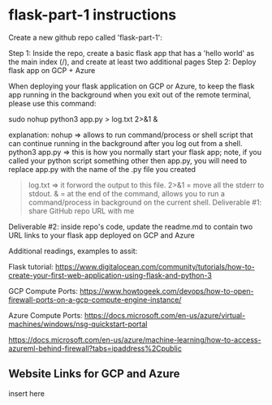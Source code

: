 # flask-part-1 instructions

Create a new github repo called 'flask-part-1': 

Step 1: Inside the repo, create a basic flask app that has a 'hello world' as the main index (/), and create at least two additional pages
Step 2: Deploy flask app on GCP + Azure 

When deploying your flask application on GCP or Azure, to keep the flask app running in the background when you exit out of the remote terminal, please use this command: 


sudo nohup python3 app.py > log.txt 2>&1 &


explanation: 
nohup => allows to run command/process or shell script that can continue running in the background after you log out from a shell.
python3 app.py => this is how you normally start your flask app; note, if you called your python script something other then app.py, you will need to replace app.py with the name of the .py file you created 
> log.txt => it forword the output to this file.
2>&1 = move all the stderr to stdout.
& = at the end of the command, allows you to run a command/process in background on the current shell.
Deliverable #1: share GitHub repo URL with me

Deliverable #2: inside repo's code, update the readme.md to contain two
URL links to your flask app deployed on GCP and Azure

Additional readings, examples to assit:


Flask tutorial:
https://www.digitalocean.com/community/tutorials/how-to-create-your-first-web-application-using-flask-and-python-3

GCP Compute Ports: 
https://www.howtogeek.com/devops/how-to-open-firewall-ports-on-a-gcp-compute-engine-instance/ 


Azure Compute Ports: 
https://docs.microsoft.com/en-us/azure/virtual-machines/windows/nsg-quickstart-portal 

https://docs.microsoft.com/en-us/azure/machine-learning/how-to-access-azureml-behind-firewall?tabs=ipaddress%2Cpublic

## Website Links for GCP and Azure

insert here